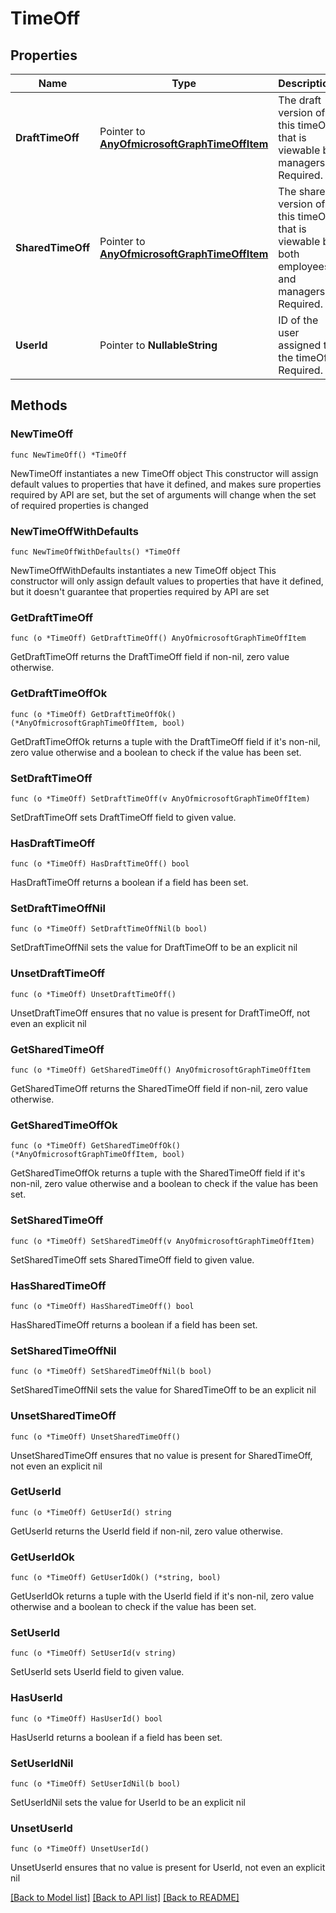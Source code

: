 # TimeOff

## Properties

Name | Type | Description | Notes
------------ | ------------- | ------------- | -------------
**DraftTimeOff** | Pointer to [**AnyOfmicrosoftGraphTimeOffItem**](anyOf&lt;microsoft.graph.timeOffItem&gt;.md) | The draft version of this timeOff that is viewable by managers. Required. | [optional] 
**SharedTimeOff** | Pointer to [**AnyOfmicrosoftGraphTimeOffItem**](anyOf&lt;microsoft.graph.timeOffItem&gt;.md) | The shared version of this timeOff that is viewable by both employees and managers. Required. | [optional] 
**UserId** | Pointer to **NullableString** | ID of the user assigned to the timeOff. Required. | [optional] 

## Methods

### NewTimeOff

`func NewTimeOff() *TimeOff`

NewTimeOff instantiates a new TimeOff object
This constructor will assign default values to properties that have it defined,
and makes sure properties required by API are set, but the set of arguments
will change when the set of required properties is changed

### NewTimeOffWithDefaults

`func NewTimeOffWithDefaults() *TimeOff`

NewTimeOffWithDefaults instantiates a new TimeOff object
This constructor will only assign default values to properties that have it defined,
but it doesn't guarantee that properties required by API are set

### GetDraftTimeOff

`func (o *TimeOff) GetDraftTimeOff() AnyOfmicrosoftGraphTimeOffItem`

GetDraftTimeOff returns the DraftTimeOff field if non-nil, zero value otherwise.

### GetDraftTimeOffOk

`func (o *TimeOff) GetDraftTimeOffOk() (*AnyOfmicrosoftGraphTimeOffItem, bool)`

GetDraftTimeOffOk returns a tuple with the DraftTimeOff field if it's non-nil, zero value otherwise
and a boolean to check if the value has been set.

### SetDraftTimeOff

`func (o *TimeOff) SetDraftTimeOff(v AnyOfmicrosoftGraphTimeOffItem)`

SetDraftTimeOff sets DraftTimeOff field to given value.

### HasDraftTimeOff

`func (o *TimeOff) HasDraftTimeOff() bool`

HasDraftTimeOff returns a boolean if a field has been set.

### SetDraftTimeOffNil

`func (o *TimeOff) SetDraftTimeOffNil(b bool)`

 SetDraftTimeOffNil sets the value for DraftTimeOff to be an explicit nil

### UnsetDraftTimeOff
`func (o *TimeOff) UnsetDraftTimeOff()`

UnsetDraftTimeOff ensures that no value is present for DraftTimeOff, not even an explicit nil
### GetSharedTimeOff

`func (o *TimeOff) GetSharedTimeOff() AnyOfmicrosoftGraphTimeOffItem`

GetSharedTimeOff returns the SharedTimeOff field if non-nil, zero value otherwise.

### GetSharedTimeOffOk

`func (o *TimeOff) GetSharedTimeOffOk() (*AnyOfmicrosoftGraphTimeOffItem, bool)`

GetSharedTimeOffOk returns a tuple with the SharedTimeOff field if it's non-nil, zero value otherwise
and a boolean to check if the value has been set.

### SetSharedTimeOff

`func (o *TimeOff) SetSharedTimeOff(v AnyOfmicrosoftGraphTimeOffItem)`

SetSharedTimeOff sets SharedTimeOff field to given value.

### HasSharedTimeOff

`func (o *TimeOff) HasSharedTimeOff() bool`

HasSharedTimeOff returns a boolean if a field has been set.

### SetSharedTimeOffNil

`func (o *TimeOff) SetSharedTimeOffNil(b bool)`

 SetSharedTimeOffNil sets the value for SharedTimeOff to be an explicit nil

### UnsetSharedTimeOff
`func (o *TimeOff) UnsetSharedTimeOff()`

UnsetSharedTimeOff ensures that no value is present for SharedTimeOff, not even an explicit nil
### GetUserId

`func (o *TimeOff) GetUserId() string`

GetUserId returns the UserId field if non-nil, zero value otherwise.

### GetUserIdOk

`func (o *TimeOff) GetUserIdOk() (*string, bool)`

GetUserIdOk returns a tuple with the UserId field if it's non-nil, zero value otherwise
and a boolean to check if the value has been set.

### SetUserId

`func (o *TimeOff) SetUserId(v string)`

SetUserId sets UserId field to given value.

### HasUserId

`func (o *TimeOff) HasUserId() bool`

HasUserId returns a boolean if a field has been set.

### SetUserIdNil

`func (o *TimeOff) SetUserIdNil(b bool)`

 SetUserIdNil sets the value for UserId to be an explicit nil

### UnsetUserId
`func (o *TimeOff) UnsetUserId()`

UnsetUserId ensures that no value is present for UserId, not even an explicit nil

[[Back to Model list]](../README.md#documentation-for-models) [[Back to API list]](../README.md#documentation-for-api-endpoints) [[Back to README]](../README.md)


